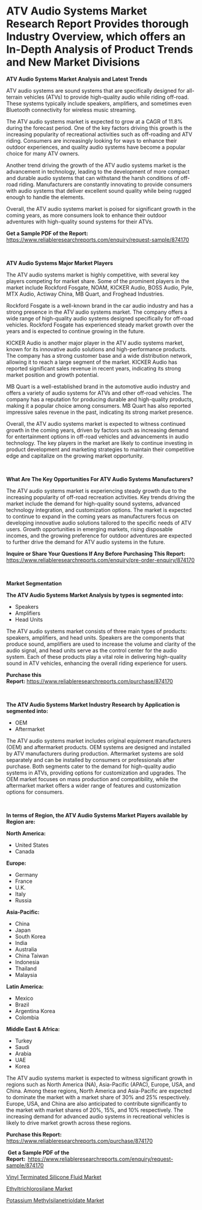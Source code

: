 <p><h1>ATV Audio Systems Market Research Report Provides thorough Industry Overview, which offers an In-Depth Analysis of Product Trends and New Market Divisions</h1></p><p><strong>ATV Audio Systems Market Analysis and Latest Trends</strong></p>
<p><p>ATV audio systems are sound systems that are specifically designed for all-terrain vehicles (ATVs) to provide high-quality audio while riding off-road. These systems typically include speakers, amplifiers, and sometimes even Bluetooth connectivity for wireless music streaming.</p><p>The ATV audio systems market is expected to grow at a CAGR of 11.8% during the forecast period. One of the key factors driving this growth is the increasing popularity of recreational activities such as off-roading and ATV riding. Consumers are increasingly looking for ways to enhance their outdoor experiences, and quality audio systems have become a popular choice for many ATV owners.</p><p>Another trend driving the growth of the ATV audio systems market is the advancement in technology, leading to the development of more compact and durable audio systems that can withstand the harsh conditions of off-road riding. Manufacturers are constantly innovating to provide consumers with audio systems that deliver excellent sound quality while being rugged enough to handle the elements.</p><p>Overall, the ATV audio systems market is poised for significant growth in the coming years, as more consumers look to enhance their outdoor adventures with high-quality sound systems for their ATVs.</p></p>
<p><strong>Get a Sample PDF of the Report:&nbsp;</strong> <a href="https://www.reliableresearchreports.com/enquiry/request-sample/874170">https://www.reliableresearchreports.com/enquiry/request-sample/874170</a></p>
<p>&nbsp;</p>
<p><strong>ATV Audio Systems Major Market Players</strong></p>
<p><p>The ATV audio systems market is highly competitive, with several key players competing for market share. Some of the prominent players in the market include Rockford Fosgate, NOAM, KICKER Audio, BOSS Audio, Pyle, MTX Audio, Actiway China, MB Quart, and Froghead Industries.</p><p>Rockford Fosgate is a well-known brand in the car audio industry and has a strong presence in the ATV audio systems market. The company offers a wide range of high-quality audio systems designed specifically for off-road vehicles. Rockford Fosgate has experienced steady market growth over the years and is expected to continue growing in the future.</p><p>KICKER Audio is another major player in the ATV audio systems market, known for its innovative audio solutions and high-performance products. The company has a strong customer base and a wide distribution network, allowing it to reach a large segment of the market. KICKER Audio has reported significant sales revenue in recent years, indicating its strong market position and growth potential.</p><p>MB Quart is a well-established brand in the automotive audio industry and offers a variety of audio systems for ATVs and other off-road vehicles. The company has a reputation for producing durable and high-quality products, making it a popular choice among consumers. MB Quart has also reported impressive sales revenue in the past, indicating its strong market presence.</p><p>Overall, the ATV audio systems market is expected to witness continued growth in the coming years, driven by factors such as increasing demand for entertainment options in off-road vehicles and advancements in audio technology. The key players in the market are likely to continue investing in product development and marketing strategies to maintain their competitive edge and capitalize on the growing market opportunity.</p></p>
<p>&nbsp;</p>
<p><strong>What Are The Key Opportunities For ATV Audio Systems Manufacturers?</strong></p>
<p><p>The ATV audio systems market is experiencing steady growth due to the increasing popularity of off-road recreation activities. Key trends driving the market include the demand for high-quality sound systems, advanced technology integration, and customization options. The market is expected to continue to expand in the coming years as manufacturers focus on developing innovative audio solutions tailored to the specific needs of ATV users. Growth opportunities in emerging markets, rising disposable incomes, and the growing preference for outdoor adventures are expected to further drive the demand for ATV audio systems in the future.</p></p>
<p><strong>Inquire or Share Your Questions If Any Before Purchasing This Report:</strong> <a href="https://www.reliableresearchreports.com/enquiry/pre-order-enquiry/874170">https://www.reliableresearchreports.com/enquiry/pre-order-enquiry/874170</a></p>
<p>&nbsp;</p>
<p><strong>Market Segmentation</strong></p>
<p><strong>The ATV Audio Systems Market Analysis by types is segmented into:</strong></p>
<p><ul><li>Speakers</li><li>Amplifiers</li><li>Head Units</li></ul></p>
<p><p>The ATV audio systems market consists of three main types of products: speakers, amplifiers, and head units. Speakers are the components that produce sound, amplifiers are used to increase the volume and clarity of the audio signal, and head units serve as the control center for the audio system. Each of these products play a vital role in delivering high-quality sound in ATV vehicles, enhancing the overall riding experience for users.</p></p>
<p><strong>Purchase this Report:&nbsp;</strong><a href="https://www.reliableresearchreports.com/purchase/874170">https://www.reliableresearchreports.com/purchase/874170</a></p>
<p>&nbsp;</p>
<p><strong>The ATV Audio Systems Market Industry Research by Application is segmented into:</strong></p>
<p><ul><li>OEM</li><li>Aftermarket</li></ul></p>
<p><p>The ATV audio systems market includes original equipment manufacturers (OEM) and aftermarket products. OEM systems are designed and installed by ATV manufacturers during production. Aftermarket systems are sold separately and can be installed by consumers or professionals after purchase. Both segments cater to the demand for high-quality audio systems in ATVs, providing options for customization and upgrades. The OEM market focuses on mass production and compatibility, while the aftermarket market offers a wider range of features and customization options for consumers.</p></p>
<p>&nbsp;</p>
<p><strong>In terms of Region, the ATV Audio Systems Market Players available by Region are:</strong></p>
<p>
    <p> <strong> North America: </strong>
        <ul>
            <li>United States</li>
            <li>Canada</li>
        </ul>
        </p> 
    <p> <strong> Europe: </strong>
        <ul>
            <li>Germany</li>
            <li>France</li>
            <li>U.K.</li>
            <li>Italy</li>
            <li>Russia</li>
        </ul>
        </p> 
    <p> <strong> Asia-Pacific: </strong>
        <ul>
            <li>China</li>
            <li>Japan</li>
            <li>South Korea</li>
            <li>India</li>
            <li>Australia</li>
            <li>China Taiwan</li>
            <li>Indonesia</li>
            <li>Thailand</li>
            <li>Malaysia</li>
        </ul>
        </p> 
    <p> <strong> Latin America: </strong>
        <ul>
            <li>Mexico</li>
            <li>Brazil</li>
            <li>Argentina Korea</li>
            <li>Colombia</li>
        </ul>
        </p> 
    <p> <strong> Middle East & Africa: </strong>
        <ul>
            <li>Turkey</li>
            <li>Saudi</li>
            <li>Arabia</li>
            <li>UAE</li>
            <li>Korea</li>
        </ul>
    </p>
    </p>
<p><p>The ATV audio systems market is expected to witness significant growth in regions such as North America (NA), Asia-Pacific (APAC), Europe, USA, and China. Among these regions, North America and Asia-Pacific are expected to dominate the market with a market share of 30% and 25% respectively. Europe, USA, and China are also anticipated to contribute significantly to the market with market shares of 20%, 15%, and 10% respectively. The increasing demand for advanced audio systems in recreational vehicles is likely to drive market growth across these regions.</p></p>
<p><strong>Purchase this Report: </strong><a href="https://www.reliableresearchreports.com/purchase/874170">https://www.reliableresearchreports.com/purchase/874170</a></p>
<p>&nbsp;<strong>Get a Sample PDF of the Report:&nbsp;&nbsp;</strong><a href="https://www.reliableresearchreports.com/enquiry/request-sample/874170">https://www.reliableresearchreports.com/enquiry/request-sample/874170</a></p>
<p><strong></strong></p>
<p><p><a href="https://view.publitas.com/reportprime-1/vinyl-terminated-silicone-fluid-market-provides-detailed-segmentation-of-this-market-based-on-type-application-and-region-and-forecast-for-the-period-from-2023-2030/">Vinyl Terminated Silicone Fluid Market</a></p><p><a href="https://view.publitas.com/reportprime-1/ethyltrichlorosilane-market-size-reflecting-a-forecast-till-2030-market-by-type-by-application-and-by-geography/">Ethyltrichlorosilane Market</a></p><p><a href="https://view.publitas.com/reportprime-1/potassium-methylsilanetrioldate-market-size-evaluating-its-market-trends-growth-and-projections-2023-2030/">Potassium Methylsilanetrioldate Market</a></p></p>